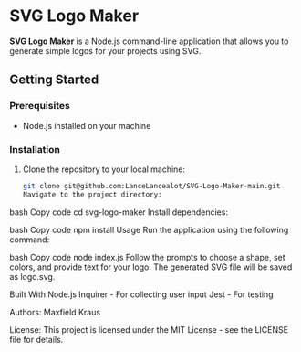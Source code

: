 # SVG Logo Maker

**SVG Logo Maker** is a Node.js command-line application that allows you to generate simple logos for your projects using SVG.

## Getting Started

### Prerequisites

- Node.js installed on your machine

### Installation

1. Clone the repository to your local machine:
   ```bash
   git clone git@github.com:LanceLancealot/SVG-Logo-Maker-main.git
   Navigate to the project directory:
   ```

bash
Copy code
cd svg-logo-maker
Install dependencies:

bash
Copy code
npm install
Usage
Run the application using the following command:

bash
Copy code
node index.js
Follow the prompts to choose a shape, set colors, and provide text for your logo. The generated SVG file will be saved as logo.svg.

Built With
Node.js
Inquirer - For collecting user input
Jest - For testing

Authors:
Maxfield Kraus

License:
This project is licensed under the MIT License - see the LICENSE file for details.
